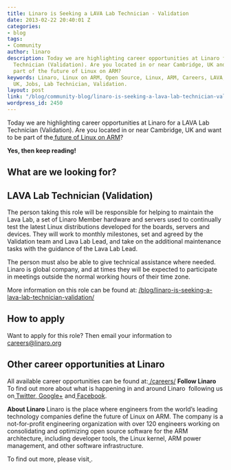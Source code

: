 ```yaml
---
title: Linaro is Seeking a LAVA Lab Technician - Validation
date: 2013-02-22 20:40:01 Z
categories:
- blog
tags:
- Community
author: linaro
description: Today we are highlighting career opportunities at Linaro for a LAVA Lab
  Technician (Validation). Are you located in or near Cambridge, UK and want to be
  part of the future of Linux on ARM?
keywords: Linaro, Linux on ARM, Open Source, Linux, ARM, Careers, LAVA, Cambridge,
  UK, Jobs, Lab Technician, Validation.
layout: post
link: "/blog/community-blog/linaro-is-seeking-a-lava-lab-technician-validation/"
wordpress_id: 2450
---
```


Today we are highlighting career opportunities at Linaro for a LAVA Lab Technician (Validation). Are you located in or near Cambridge, UK and want to be part of the[ future of Linux on ARM](/)?


**Yes, then keep reading!**


## **What are we looking for?**

## LAVA Lab Technician (Validation)


The person taking this role will be responsible for helping to maintain the Lava Lab, a set of Linaro Member hardware and servers used to continually test the latest Linux distributions developed for the boards, servers and devices. They will work to monthly milestones, set and agreed by the Validation team and Lava Lab Lead, and take on the additional maintenance tasks with the guidance of the Lava Lab Lead.

The person must also be able to give technical assistance where needed. Linaro is global company, and at times they will be expected to participate in meetings outside the normal working hours of their time zone.

More information on this role can be found at:
[/blog/linaro-is-seeking-a-lava-lab-technician-validation/](/blog/linaro-is-seeking-a-lava-lab-technician-validation/)


## **How to apply**


Want to apply for this role? Then email your information to[ careers@linaro.org](/careers/)


## **Other career opportunities at Linaro**


All available career opportunities can be found at:[ /careers/](/careers/)
**Follow Linaro**
To find out more about what is happening in and around Linaro  following us on[ Twitter](https://twitter.com/LinaroOrg),[ Google+](https://plus.google.com/+LinaroOnAir) and[ Facebook](https://www.facebook.com/LinaroOrg).

**About Linaro**
Linaro is the place where engineers from the world’s leading technology companies define the future of Linux on ARM. The company is a not-for-profit engineering organization with over 120 engineers working on consolidating and optimizing open source software for the ARM architecture, including developer tools, the Linux kernel, ARM power management, and other software infrastructure.

To find out more, please visit[ ](/).